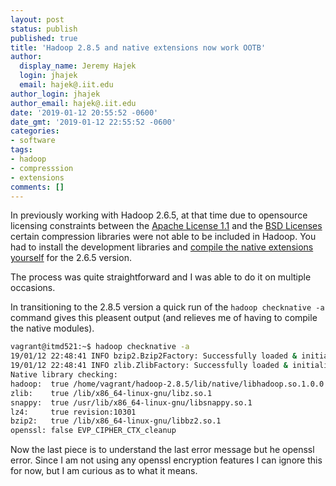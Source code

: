 ```yaml
---
layout: post
status: publish
published: true
title: 'Hadoop 2.8.5 and native extensions now work OOTB'
author:
  display_name: Jeremy Hajek
  login: jhajek
  email: hajek@.iit.edu
author_login: jhajek
author_email: hajek@.iit.edu
date: '2019-01-12 20:55:52 -0600'
date_gmt: '2019-01-12 22:55:52 -0600'
categories:
- software
tags: 
- hadoop
- compresssion
- extensions
comments: []
---
```


In previously working with Hadoop 2.6.5, at that time due to opensource licensing constraints between the [Apache License 1.1](https://en.wikipedia.org/wiki/Apache_License "Apache License 1.1") and the [BSD Licenses](https://en.wikipedia.org/wiki/BSD_licenses "BSD licenses") certain compression libraries were not able to be included in Hadoop.  You had to install the development libraries and [compile the native extensions yourself](https://hadoop.apache.org/docs/r2.6.5/hadoop-project-dist/hadoop-common/NativeLibraries.html "Compile Instructions for hadoop 2.6.5"
) for the 2.6.5 version.

The process was quite straightforward and I was able to do it on multiple occasions.

In transitioning to the 2.8.5 version a quick run of the ```hadoop checknative -a``` command gives this pleasent output (and relieves me of having to compile the native modules).

```bash
vagrant@itmd521:~$ hadoop checknative -a
19/01/12 22:48:41 INFO bzip2.Bzip2Factory: Successfully loaded & initialized native-bzip2 library system-native
19/01/12 22:48:41 INFO zlib.ZlibFactory: Successfully loaded & initialized native-zlib library
Native library checking:
hadoop:  true /home/vagrant/hadoop-2.8.5/lib/native/libhadoop.so.1.0.0
zlib:    true /lib/x86_64-linux-gnu/libz.so.1
snappy:  true /usr/lib/x86_64-linux-gnu/libsnappy.so.1
lz4:     true revision:10301
bzip2:   true /lib/x86_64-linux-gnu/libbz2.so.1
openssl: false EVP_CIPHER_CTX_cleanup
```

Now the last piece is to understand the last error message but he openssl error.  Since I am not using any openssl encryption features I can ignore this for now, but I am curious as to what it means.
